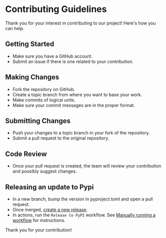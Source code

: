 # Contributing Guidelines

Thank you for your interest in contributing to our project! Here's how you can help.

## Getting Started

- Make sure you have a GitHub account.
- Submit an issue if there is one related to your contribution.

## Making Changes

- Fork the repository on GitHub.
- Create a topic branch from where you want to base your work.
- Make commits of logical units.
- Make sure your commit messages are in the proper format.

## Submitting Changes

- Push your changes to a topic branch in your fork of the repository.
- Submit a pull request to the original repository.

## Code Review

- Once your pull request is created, the team will review your contribution and possibly suggest changes.

## Releasing an update to Pypi

- In a new branch, bump the version in pyproject.toml and open a pull request.
- Once merged, [create a new release](https://docs.github.com/en/repositories/releasing-projects-on-github/managing-releases-in-a-repository).
- In actions, run the `Release to PyPI` workflow. See [Manually running a workflow](https://docs.github.com/en/actions/managing-workflow-runs-and-deployments/managing-workflow-runs/manually-running-a-workflow#running-a-workflow) for instructions.

Thank you for your contribution!
